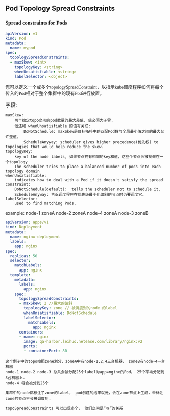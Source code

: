 ## Pod Topology Spread Constraints

### <font face='consolas' face=3> Spread constraints for Pods</font>

``` yaml
apiVersion: v1
kind: Pod
metadata:
  name: mypod
spec:
  topologySpreadConstraints:
  - maxSkew: <int>
    topologyKey: <string>
    whenUnsatisfiable: <string>
    labelSelector: <object>
```

<font face='微软雅黑' face=2 >
您可以定义一个或多个topologySpreadConstraint，以指示kube调度程序如何将每个传入的Pod相对于整个集群中的现有Pod进行放置。
</font>

<font face='华文中宋' size=3>字段:  </font>
```
maxSkew: 
    两个给定topo之间的pod数量的最大差值, 值必须大于零.
    他还和 whenUnsatisfiable 的值有关联:
        DoNotSchedule: maxSkew是目标拓扑中的匹配Pod数与全局最小值之间的最大允许差值。
        ScheduleAnyway: scheduler gives higher precedence(优先权) to topologies that would help reduce the skew.
topologyKey:
    key of the node labels, 如果节点拥有相同的key和值，这些个节点会被视做在一个topology
    The scheduler tries to place a balanced number of pods into each topology domain
whenUnsatisfiable:
    indicates how to deal with a Pod if it doesn't satisfy the spread constraint:
    DoNotSchedule(default):  tells the scheduler not to schedule it.
    ScheduleAnyway: 告诉调度程序在优先级最小化偏斜的节点时仍要调度它。
labelSelector:
    used to find matching Pods.
```
example:
node-1 zoneA
node-2 zoneA
node-4 zoneA
node-3 zoneB

```yaml
apiVersion: apps/v1
kind: Deployment
metadata:
  name: nginx-deployment
  labels:
    app: nginx
spec:
  replicas: 50
  selector:
    matchLabels:
      app: nginx
  template:
    metadata:
      labels:
        app: nginx
    spec:
      topologySpreadConstraints:
      - maxSkew: 2 //最大的偏斜
        topologyKey: zone // 被调度到的node 的label
        whenUnsatisfiable: DoNotSchedule
        labelSelector:
          matchLabels:
            app: nginx
      containers:
      - name: nginx
        image: qa-harbor.leihuo.netease.com/library/nginx:v2
        ports:
        - containerPort: 80
```
```
这个例子中的topo按照zone划分，zoneA中有node-1,2,4三台机器， zoneB有node-4一台机器
node-1 node-2 node-3 总共会被分配25个label为app=nginx的Pod， 25个平均分配到3台机器上.
node-4 将会被分到25个

集群中的node都标注了zone的label， pod创建的结果就是，会在zone节点上生成，未标注zone的节点不会被调度到.

topoSpreadConstraints 可以出现多个， 他们之间是“与”的关系
```